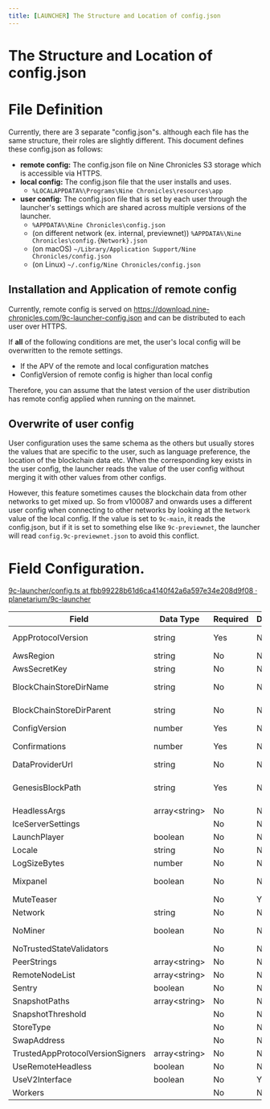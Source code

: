 ```yaml
---
title: [LAUNCHER] The Structure and Location of config.json
---
```


# The Structure and Location of config.json

# File Definition

Currently, there are 3 separate "config.json"s. although each file has the same structure, their roles are slightly different. This document defines these config.json as follows:
- **remote config:** The config.json file on Nine Chronicles S3 storage which is accessible via HTTPS. 
- **local config:** The config.json file that the user installs and uses.
    - `%LOCALAPPDATA%\Programs\Nine Chronicles\resources\app`
 - **user config:** The config.json file that is set by each user through the launcher's settings which are shared across multiple versions of the launcher.
    - `%APPDATA%\Nine Chronicles\config.json`
    - (on different network (ex. internal, previewnet)) `%APPDATA%\Nine Chronicles\config.{Network}.json`
    - (on macOS) `~/Library/Application Support/Nine Chronicles/config.json`
    - (on Linux) `~/.config/Nine Chronicles/config.json`

## Installation and Application of remote config

Currently, remote config is served on https://download.nine-chronicles.com/9c-launcher-config.json and can be distributed to each user over HTTPS.

If **all** of the following conditions are met, the user's local config will be overwritten to the remote settings.

- If the APV of the remote and local configuration matches
- ConfigVersion of remote config is higher than local config

Therefore, you can assume that the latest version of the user distribution has remote config applied when running on the mainnet.
## Overwrite of user config

User configuration uses the same schema as the others but usually stores the values that are specific to the user, such as language preference, the location of the blockchain data etc. When the corresponding key exists in the user config, the launcher reads the value of the user config without merging it with other values from other configs.

However, this feature sometimes causes the blockchain data from other networks to get mixed up. So from v100087 and onwards uses a different user config when connecting to other networks by looking at the `Network` value of the local config. If the value is set to `9c-main`, it reads the config.json, but if it is set to something else like `9c-previewnet`, the launcher will read `config.9c-previewnet.json` to avoid this conflict.

# Field Configuration.

[9c-launcher/config.ts at fbb99228b61d6ca4140f42a6a597e34e208d9f08 · planetarium/9c-launcher](https://github.com/planetarium/9c-launcher/blob/fbb99228b61d6ca4140f42a6a597e34e208d9f08/src/config.ts#L11)

|Field                           |Data Type    |Required|Deprecated|Usage                        |
|--------------------------------|-------------|--------|----------|-----------------------------|
|AppProtocolVersion              |string       |Yes     |No        |Headless, Launcher           |
|AwsRegion                       |string       |No      |No        |Headless                     |
|AwsSecretKey                    |string       |No      |No        |Headless                     |
|BlockChainStoreDirName          |string       |No      |No        |Headless, Launcher           |
|BlockChainStoreDirParent        |string       |No      |No        |Headless, Launcher           |
|ConfigVersion                   |number       |Yes     |No        |Launcher                     |
|Confirmations                   |number       |Yes     |No        |Headless, Libplanet          |
|DataProviderUrl                 |string       |No      |No        |                             |
|GenesisBlockPath                |string       |Yes     |No        |Headless, Launcher, Libplanet|
|HeadlessArgs                    |array\<string\>|No      |No        |Headless                     |
|IceServerSettings               |             |No      |No        |                             |
|LaunchPlayer                    |boolean      |No      |No        |Launcher                     |
|Locale                          |string       |No      |No        |Launcher                     |
|LogSizeBytes                    |number       |No      |No        |Launcher                     |
|Mixpanel                        |boolean      |No      |No        |Launcher, NineChronicles     |
|MuteTeaser                      |             |No      |Yes       |Launcher                     |
|Network                         |string       |No      |No        |                             |
|NoMiner                         |boolean      |No      |No        |Headless, Launcher           |
|NoTrustedStateValidators        |             |No      |No        |                             |
|PeerStrings                     |array\<string\>|No      |No        |Headless                     |
|RemoteNodeList                  |array\<string\>|No      |No        |Launcher                     |
|Sentry                          |boolean      |No      |No        |Launcher                     |
|SnapshotPaths                   |array\<string\>|No      |No        |Launcher                     |
|SnapshotThreshold               |             |No      |No        |                             |
|StoreType                       |             |No      |No        |                             |
|SwapAddress                     |             |No      |No        |                             |
|TrustedAppProtocolVersionSigners|array\<string\>|No      |No        |Headless                     |
|UseRemoteHeadless               |boolean      |No      |No        |Launcher                     |
|UseV2Interface                  |boolean      |No      |Yes       |Launcher                     |
|Workers                         |             |No      |No        |                             |
